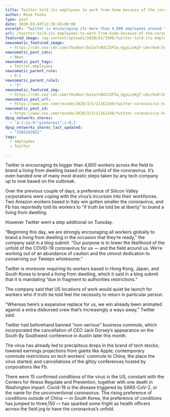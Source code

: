 ```yaml
---
title: Twitter told its employees to work from home because of the coronavirus
author: Rose Fooks
type: post
date: 2020-03-03T13:30:45+00:00
excerpt: 'Twitter is encouraging its more than 4,800 employees around the world to work from home in response to the spread of the coronavirus. It’s one of the most drastic steps taken by any tech company so far in response to the outbreak. Over the last few days, a number of Silicon Valley companies have been&hellip;'
url: /twitter-told-its-employees-to-work-from-home-because-of-the-coronavirus/
featured_image: /wp-content/uploads/2020/03/3508/twitter-told-its-employees-to-work-from-home-because-of-the-coronavirus.jpg
newsomatic_featured_image:
  - https://cdn.vox-cdn.com/thumbor/bv2a7v9UCZ3F5a_GgyLzsKgf-L0=/0x0:5087x2663/fit-in/1200x630/cdn.vox-cdn.com/uploads/chorus_asset/file/19762845/1161582839.jpg.jpg
newsomatic_post_cats:
  - News
newsomatic_post_tags:
  - Twitter,employees
newsomatic_parent_rule:
  - 0-1
newsomatic_parent_rule1:
  - "1"
newsomatic_featured_img:
  - https://cdn.vox-cdn.com/thumbor/bv2a7v9UCZ3F5a_GgyLzsKgf-L0=/0x0:5087x2663/fit-in/1200x630/cdn.vox-cdn.com/uploads/chorus_asset/file/19762845/1161582839.jpg.jpg
newsomatic_post_url:
  - https://www.vox.com/recode/2020/3/2/21162240/twitter-coronavirus-headquarters-employees-work-from-home
newsomatic_post_id:
  - https://www.vox.com/recode/2020/3/2/21162240/twitter-coronavirus-headquarters-employees-work-from-home
dpsp_networks_shares:
  - 'a:1:{s:9:"pinterest";i:0;}'
dpsp_networks_shares_last_updated:
  - "1583242822"
tags:
  - employees
  - Twitter

---
```

<div class="c-entry-content">
  <p id="RtuXgU">
    Twitter is encouraging its bigger than 4,800 workers across the field to brand a living from dwelling based on the unfold of the coronavirus. It’s even handed one of many most drastic steps taken by any tech company up to now based on the outbreak.
  </p>
  
  <p id="tSr9wC">
    Over the previous couple of days, a preference of Silicon Valley corporations were coping with the virus’s incursion into their workforces. Two Amazon workers based in Italy win gotten smaller the coronavirus, and Fb has reportedly told its workers to “if truth be told be at liberty” to brand a living from dwelling.
  </p>
  
  <p id="i9n0Fl">
    However Twitter went a step additional on Tuesday.
  </p>
  
  <p id="HVYych">
    “Beginning this day, we are strongly encouraging all workers globally to brand a living from dwelling in the occasion that they’re ready,” the company said in a blog submit. “Our purpose is to lower the likelihood of the unfold of the COVID-19 coronavirus for us — and the field around us. We&#8217;re working out of an abundance of caution and the utmost dedication to conserving our Tweeps wholesome.”
  </p>
  
  <p id="1BpAed">
    Twitter is moreover requiring its workers based in Hong Kong, Japan, and South Korea to brand a living from dwelling, which it said in a blog submit that it is mandating “due in fragment to authorities restrictions.”
  </p>
  
  <p id="dJDFox">
    The company said that US locations of work would quiet be launch for workers who if truth be told feel the necessity to return in particular person.
  </p>
  
  <p id="wVHukE">
    “Whereas here&#8217;s a expansive replace for us, we win already been animated against a extra disbursed crew that’s increasingly a ways away,” Twitter said.
  </p>
  
  <p id="BYPxpj">
    Twitter had beforehand banned “non-serious” business commute, which incorporated the cancellation of CEO Jack Dorsey’s appearance on the South By Southwest conference in Austin later this month.
  </p>
  
  <p id="1bJLXz">
    The virus has already led to precipitous drops in the brand of tech stocks; lowered earnings projections from giants like Apple; contemporary commute restrictions on tech workers’ commute to China, the place the virus started; and cancellations of the glitzy conferences hosted by corporations like Fb.
  </p>
  
  <p id="bngTh2">
    There were 15 confirmed conditions of the virus in the US, constant with the Centers for Illness Regulate and Prevention, together with one death in Washington impart. Covid-19 is the disease triggered by SARS-CoV-2, or the name for the unconventional coronavirus. The rising preference of conditions outside of China — in South Korea, the preference of conditions has jumped to three,150 — has sparked some fright as health officers across the field jog to have the coronavirus’s unfold.
  </p></p>
</div>